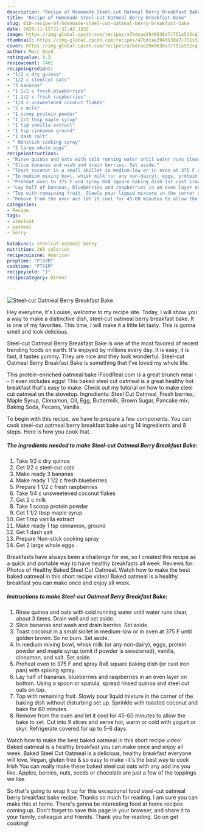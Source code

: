 ```yaml
---
description: "Recipe of Homemade Steel-cut Oatmeal Berry Breakfast Bake"
title: "Recipe of Homemade Steel-cut Oatmeal Berry Breakfast Bake"
slug: 610-recipe-of-homemade-steel-cut-oatmeal-berry-breakfast-bake
date: 2020-11-15T22:37:42.133Z
image: https://img-global.cpcdn.com/recipes/a7bdcae2940638a7/751x532cq70/steel-cut-oatmeal-berry-breakfast-bake-recipe-main-photo.jpg
thumbnail: https://img-global.cpcdn.com/recipes/a7bdcae2940638a7/751x532cq70/steel-cut-oatmeal-berry-breakfast-bake-recipe-main-photo.jpg
cover: https://img-global.cpcdn.com/recipes/a7bdcae2940638a7/751x532cq70/steel-cut-oatmeal-berry-breakfast-bake-recipe-main-photo.jpg
author: Marc Boyd
ratingvalue: 4.3
reviewcount: 7461
recipeingredient:
- "1/2 c dry quinoa"
- "1/2 c steelcut oats"
- "3 bananas"
- "1 1/2 c fresh blueberries"
- "1 1/2 c fresh raspberries"
- "1/4 c unsweetened coconut flakes"
- "2 c milk"
- "1 scoop protein powder"
- "1 1/2 tbsp maple syrup"
- "1 tsp vanilla extract"
- "1 tsp cinnamon ground"
- "1 dash salt"
- " Nonstick cooking spray"
- "2 large whole eggs"
recipeinstructions:
- "Rinse quinoa and oats with cold running water until water runs clear, about 3 times. Drain well and set aside."
- "Slice bananas and wash and drain berries. Set aside."
- "Toast coconut in a small skillet in medium-low or in oven at 375 F until golden brown. So no burn. Set aside."
- "In medium mixing bowl, whisk milk (or any non-dairy), eggs, protein powder and maple syrup (omit if powder is sweetened), vanilla, cinnamon, and salt. Set aside."
- "Preheat oven to 375 F and spray 8x8 square baking dish (or cast iron pan) with spiking spray."
- "Lay half of bananas, blueberries and raspberries in an even layer on bottom. Using a spoon or spatula, spread rinsed quinoa and steel cut oats on top."
- "Top with remaining fruit. Slowly pour liquid mixture in the corner of the baking dish without disturbing set up. Sprinkle with toasted coconut and bake for 60 minutes."
- "Remove from the oven and let it cool for 45-60 minutes to allow the bake to set. Cut into 9 slices and serve hot, warm or cold with yogurt or skyr. Refrigerate covered for up to 5-6 days."
categories:
- Recipe
tags:
- steelcut
- oatmeal
- berry

katakunci: steelcut oatmeal berry 
nutrition: 265 calories
recipecuisine: American
preptime: "PT27M"
cooktime: "PT41M"
recipeyield: "1"
recipecategory: Dinner

---
```



![Steel-cut Oatmeal Berry Breakfast Bake](https://img-global.cpcdn.com/recipes/a7bdcae2940638a7/751x532cq70/steel-cut-oatmeal-berry-breakfast-bake-recipe-main-photo.jpg)

Hey everyone, it's Louise, welcome to my recipe site. Today, I will show you a way to make a distinctive dish, steel-cut oatmeal berry breakfast bake. It is one of my favorites. This time, I will make it a little bit tasty. This is gonna smell and look delicious.

Steel-cut Oatmeal Berry Breakfast Bake is one of the most favored of recent trending foods on earth. It's enjoyed by millions every day. It is easy, it is fast, it tastes yummy. They are nice and they look wonderful. Steel-cut Oatmeal Berry Breakfast Bake is something that I've loved my whole life.

This protein-enriched oatmeal bake IFoodReal.com is a great brunch meal -- it even includes eggs! This baked steel cut oatmeal is a great healthy hot breakfast that&#39;s easy to make. Check out my tutorial on how to make steel cut oatmeal on the stovetop. Ingredients: Steel Cut Oatmeal, Fresh berries, Maple Syrup, Cinnamon, Oil, Egg, Buttermilk, Brown Sugar, Pancake mix, Baking Soda, Pecans, Vanilla.


To begin with this recipe, we have to prepare a few components. You can cook steel-cut oatmeal berry breakfast bake using 14 ingredients and 8 steps. Here is how you cook that.

<!--inarticleads1-->

##### The ingredients needed to make Steel-cut Oatmeal Berry Breakfast Bake:

1. Take 1/2 c dry quinoa
1. Get 1/2 c steel-cut oats
1. Make ready 3 bananas
1. Make ready 1 1/2 c fresh blueberries
1. Prepare 1 1/2 c fresh raspberries
1. Take 1/4 c unsweetened coconut flakes
1. Get 2 c milk
1. Take 1 scoop protein powder
1. Get 1 1/2 tbsp maple syrup
1. Get 1 tsp vanilla extract
1. Make ready 1 tsp cinnamon, ground
1. Get 1 dash salt
1. Prepare  Non-stick cooking spray
1. Get 2 large whole eggs


Breakfasts have always been a challenge for me, so I created this recipe as a quick and portable way to have healthy breakfasts all week. Reviews for: Photos of Healthy Baked Steel Cut Oatmeal. Watch how to make the best baked oatmeal in this short recipe video! Baked oatmeal is a healthy breakfast you can make once and enjoy all week. 

<!--inarticleads2-->

##### Instructions to make Steel-cut Oatmeal Berry Breakfast Bake:

1. Rinse quinoa and oats with cold running water until water runs clear, about 3 times. Drain well and set aside.
1. Slice bananas and wash and drain berries. Set aside.
1. Toast coconut in a small skillet in medium-low or in oven at 375 F until golden brown. So no burn. Set aside.
1. In medium mixing bowl, whisk milk (or any non-dairy), eggs, protein powder and maple syrup (omit if powder is sweetened), vanilla, cinnamon, and salt. Set aside.
1. Preheat oven to 375 F and spray 8x8 square baking dish (or cast iron pan) with spiking spray.
1. Lay half of bananas, blueberries and raspberries in an even layer on bottom. Using a spoon or spatula, spread rinsed quinoa and steel cut oats on top.
1. Top with remaining fruit. Slowly pour liquid mixture in the corner of the baking dish without disturbing set up. Sprinkle with toasted coconut and bake for 60 minutes.
1. Remove from the oven and let it cool for 45-60 minutes to allow the bake to set. Cut into 9 slices and serve hot, warm or cold with yogurt or skyr. Refrigerate covered for up to 5-6 days.


Watch how to make the best baked oatmeal in this short recipe video! Baked oatmeal is a healthy breakfast you can make once and enjoy all week. Baked Steel Cut Oatmeal is a delicious, healthy breakfast everyone will love. Vegan, gluten free &amp; so easy to make -it&#39;s the best way to cook Irish You can really make these baked steel cut oats with any add ins you like. Apples, berries, nuts, seeds or chocolate are just a few of the toppings we like. 

So that's going to wrap it up for this exceptional food steel-cut oatmeal berry breakfast bake recipe. Thanks so much for reading. I am sure you can make this at home. There's gonna be interesting food at home recipes coming up. Don't forget to save this page in your browser, and share it to your family, colleague and friends. Thank you for reading. Go on get cooking!
